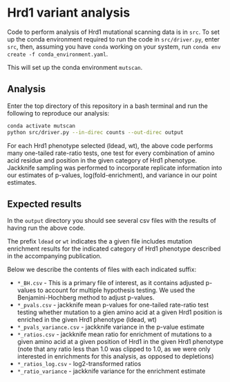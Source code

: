 # Hrd1 variant analysis

Code to perform analysis of Hrd1 mutational scanning data is in `src`.
To set up the conda environment required to run the code in `src/driver.py`,
enter `src`, then, assuming you have `conda` working on your system,
run `conda env create -f conda_environment.yaml`.

This will set up the conda environment `mutscan`.

## Analysis

Enter the top directory of this repository in a bash terminal
and run the following to reproduce our analysis:

```bash
conda activate mutscan
python src/driver.py --in-direc counts --out-direc output
```

For each Hrd1 phenotype selected (ldead, wt), the above code performs
many one-tailed rate-ratio tests, one test for every combination
of amino acid residue and position in the given category
of Hrd1 phenotype. Jackknife sampling was performed to incorporate
replicate information into our estimates of p-values, log(fold-enrichment),
and variance in our point estimates.

## Expected results

In the `output` directory you should see several csv files with
the results of having run the above code.

The prefix `ldead` or `wt` indicates the a given file
includes mutation enrichment results for the indicated category
of Hrd1 phenotype described in the accompanying publication.

Below we describe the contents of files with each indicated suffix:

* `*_BH.csv` - This is a primary file of interest, as it contains adjusted p-values to account for multiple hypothesis testing. We used the Benjamini-Hochberg method to adjust p-values.
* `*_pvals.csv` - jackknife mean p-values for one-tailed rate-ratio test testing whether mutation to a gien amino acid at a given Hrd1 position is enriched in the given Hrd1 phenotype (ldead, wt)
* `*_pvals_variance.csv` - jackknife variance in the p-value estimate
* `*_ratios.csv` - jackknife mean ratio for enrichment of mutations to a given amino acid at a given position of Hrd1 in the given Hrd1 phenotype (note that any ratio less than 1.0 was clipped to 1.0, as we were only interested in enrichments for this analysis, as opposed to depletions)
* `*_ratios_log.csv` - log2-transformed ratios
* `*_ratio_variance` - jackknife variance for the enrichment estimate

